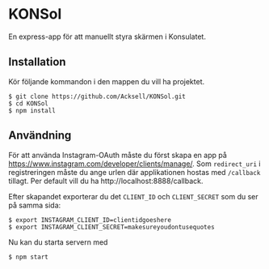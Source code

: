 # KONSol

En express-app för att manuellt styra skärmen i Konsulatet.

## Installation
Kör följande kommandon i den mappen du vill ha projektet.

    $ git clone https://github.com/Acksell/KONSol.git
    $ cd KONSol
    $ npm install

## Användning

För att använda Instagram-OAuth måste du först skapa en app på 
https://www.instagram.com/developer/clients/manage/. Som `redirect_uri` i registreringen måste 
du ange urlen där applikationen hostas med `/callback` tillagt. Per default vill du ha http://localhost:8888/callback.

Efter skapandet exporterar du det `CLIENT_ID` och `CLIENT_SECRET` som du ser på samma sida:

    $ export INSTAGRAM_CLIENT_ID=clientidgoeshere
    $ export INSTAGRAM_CLIENT_SECRET=makesureyoudontusequotes

Nu kan du starta servern med 

    $ npm start

